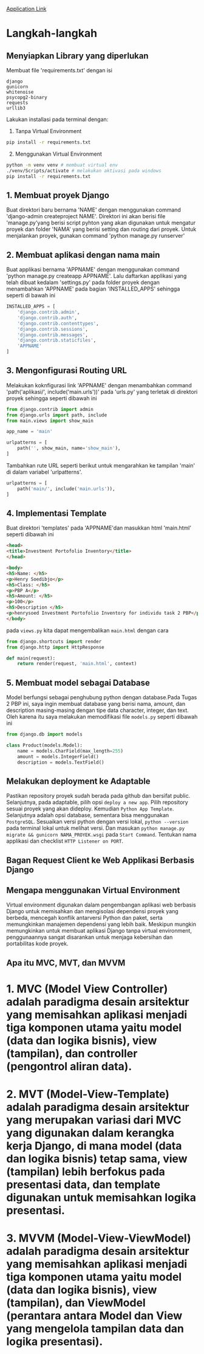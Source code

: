 [Application Link](https://investment-portofolio-inventory.adaptable.app)
# Langkah-langkah
## Menyiapkan Library yang diperlukan
Membuat file 'requirements.txt' dengan isi
```
django
gunicorn
whitenoise
psycopg2-binary
requests
urllib3
```

Lakukan installasi pada terminal dengan:
1. Tanpa Virtual Environment
```sh
pip install -r requirements.txt
```
2. Menggunakan Virtual Environment
```sh
python -m venv venv # membuat virtual env
./venv/Scripts/activate # melakukan aktivasi pada windows
pip install -r requirements.txt
```

## 1. Membuat proyek Django

Buat direktori baru bernama 'NAME' dengan menggunakan command 'django-admin createproject NAME'.
Direktori ini akan berisi file 'manage.py'yang berisi script pyhton yang akan digunakan untuk mengatur proyek dan folder 'NAMA' yang berisi setting dan routing dari proyek. 
Untuk menjalankan proyek, gunakan command 'python manage.py runserver'

## 2. Membuat aplikasi dengan nama main

Buat applikasi bernama 'APPNAME' dengan menggunakan command 'python manage.py createapp APPNAME'. Lalu daftarkan applikasi yang telah dibuat kedalam 'settings.py' pada folder proyek dengan menambahkan 'APPNAME' pada bagian 'INSTALLED_APPS' sehingga seperti di bawah ini
```python
INSTALLED_APPS = [
    'django.contrib.admin',
    'django.contrib.auth',
    'django.contrib.contenttypes',
    'django.contrib.sessions',
    'django.contrib.messages',
    'django.contrib.staticfiles',
    'APPNAME'
]
```

## 3. Mengonfigurasi Routing URL
Melakukan koknfigurasi link 'APPNAME' dengan menambahkan command 'path('aplikasi/', include('main.urls'))' pada 'urls.py' yang terletak di direktori proyek sehingga seperti dibawah ini
```python
from django.contrib import admin
from django.urls import path, include
from main.views import show_main

app_name = 'main'

urlpatterns = [
    path('', show_main, name='show_main'),
]

```
Tambahkan rute URL seperti berikut untuk mengarahkan ke tampilan 'main' di dalam variabel 'urlpatterns'.
```python
urlpatterns = [
	path('main/', include('main.urls')),
]
```

## 4. Implementasi Template
Buat direktori 'templates' pada 'APPNAME'dan masukkan html 'main.html' seperti dibawah ini
```html
<head>
<title>Investment Portofolio Inventory</title>  
</head>

<body>
<h5>Name: </h5>
<p>Henry Soedibjo</p>
<h5>Class: </h5>
<p>PBP A</p> 
<h5>Amount: </h5>
<p>100</p> 
<h5>Description </h5>
<p>henrysoed Investment Portofolio Inventory for individu task 2 PBP</p> 
</body>
```
pada `views.py` kita dapat mengembalikan `main.html` dengan cara
```python
from django.shortcuts import render
from django.http import HttpResponse

def main(request):
    return render(request, 'main.html', context)
```

## 5. Membuat model sebagai Database

Model berfungsi sebagai penghubung python dengan database.Pada Tugas 2 PBP ini, saya ingin membuat database yang berisi nama, amount, dan description masing-masing dengan tipe data character, integer, dan text. Oleh karena itu saya melakukan memodifikasi file `models.py` seperti dibawah ini
```python
from django.db import models

class Product(models.Model):
    name = models.CharField(max_length=255)
    amount = models.IntegerField()
    description = models.TextField()
```

## Melakukan deployment ke Adaptable
Pastikan repository proyek sudah berada pada github dan bersifat public. Selanjutnya, pada adaptable, pilih opsi `deploy a new app`. Pilih repository sesuai proyek yang akan dideploy. Kemudian `Python App Template`. Selanjutnya adalah opsi database, sementara bisa menggunakan `PostgreSQL`. Sesuaikan versi python dengan versi lokal, `python --version` pada terminal lokal untuk melihat versi. Dan masukan `python manage.py migrate && gunicorn NAMA_PROYEK.wsgi` pada `Start Command`. Tentukan nama applikasi dan checklist `HTTP Listener on PORT`.

## Bagan Request Client ke Web Applikasi Berbasis Django

## Mengapa menggunakan Virtual Environment
Virtual environment digunakan dalam pengembangan aplikasi web berbasis Django untuk memisahkan dan mengisolasi dependensi proyek yang berbeda, mencegah konflik antarversi Python dan paket, serta memungkinkan manajemen dependensi yang lebih baik. Meskipun mungkin memungkinkan untuk membuat aplikasi Django tanpa virtual environment, penggunaannya sangat disarankan untuk menjaga kebersihan dan portabilitas kode proyek.

## Apa itu MVC, MVT, dan MVVM
# 1. MVC (Model View Controller) adalah paradigma desain arsitektur yang memisahkan aplikasi menjadi tiga komponen utama yaitu model (data dan logika bisnis), view (tampilan), dan controller (pengontrol aliran data).
# 2. MVT (Model-View-Template) adalah paradigma desain arsitektur yang merupakan variasi dari MVC yang digunakan dalam kerangka kerja Django, di mana model (data dan logika bisnis) tetap sama, view (tampilan) lebih berfokus pada presentasi data, dan template digunakan untuk memisahkan logika presentasi.
# 3. MVVM (Model-View-ViewModel) adalah paradigma desain arsitektur yang memisahkan aplikasi menjadi tiga komponen utama yaitu model (data dan logika bisnis), view (tampilan), dan ViewModel (perantara antara Model dan View yang mengelola tampilan data dan logika presentasi).